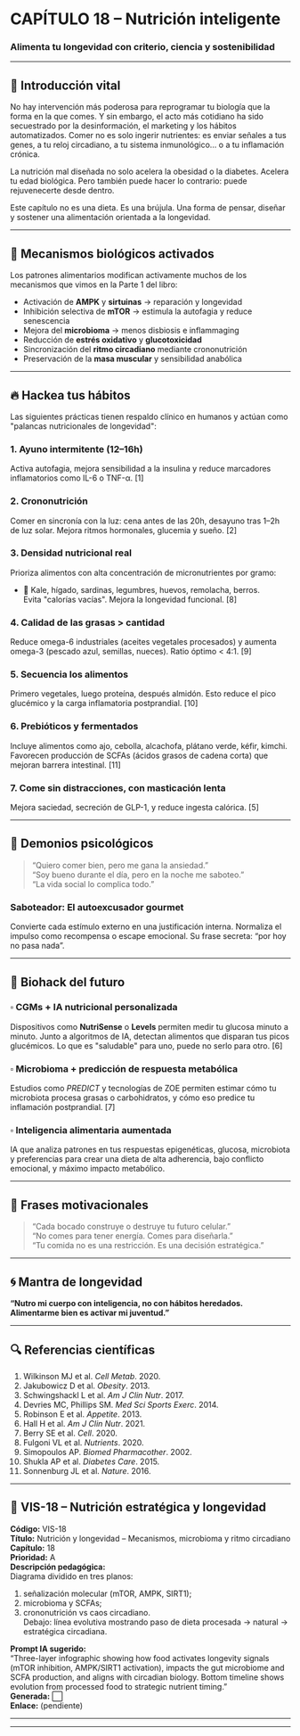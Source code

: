 # CAPÍTULO 18 – Nutrición inteligente  
### Alimenta tu longevidad con criterio, ciencia y sostenibilidad

---

## 🌱 Introducción vital

No hay intervención más poderosa para reprogramar tu biología que la forma en la que comes. Y sin embargo, el acto más cotidiano ha sido secuestrado por la desinformación, el marketing y los hábitos automatizados. Comer no es solo ingerir nutrientes: es enviar señales a tus genes, a tu reloj circadiano, a tu sistema inmunológico… o a tu inflamación crónica.

La nutrición mal diseñada no solo acelera la obesidad o la diabetes. Acelera tu edad biológica. Pero también puede hacer lo contrario: puede rejuvenecerte desde dentro.

Este capítulo no es una dieta. Es una brújula. Una forma de pensar, diseñar y sostener una alimentación orientada a la longevidad.

---

## 🧠 Mecanismos biológicos activados

Los patrones alimentarios modifican activamente muchos de los mecanismos que vimos en la Parte 1 del libro:

- Activación de **AMPK** y **sirtuinas** → reparación y longevidad  
- Inhibición selectiva de **mTOR** → estimula la autofagia y reduce senescencia  
- Mejora del **microbioma** → menos disbiosis e inflammaging  
- Reducción de **estrés oxidativo** y **glucotoxicidad**  
- Sincronización del **ritmo circadiano** mediante crononutrición  
- Preservación de la **masa muscular** y sensibilidad anabólica

---

## 🔥 Hackea tus hábitos

Las siguientes prácticas tienen respaldo clínico en humanos y actúan como "palancas nutricionales de longevidad":

### 1. Ayuno intermitente (12–16h)  
Activa autofagia, mejora sensibilidad a la insulina y reduce marcadores inflamatorios como IL-6 o TNF-α. [1]

### 2. Crononutrición  
Comer en sincronía con la luz: cena antes de las 20h, desayuno tras 1–2h de luz solar. Mejora ritmos hormonales, glucemia y sueño. [2]

### 3. Densidad nutricional real  
Prioriza alimentos con alta concentración de micronutrientes por gramo:  
- 🥬 Kale, hígado, sardinas, legumbres, huevos, remolacha, berros.  
Evita "calorías vacías". Mejora la longevidad funcional. [8]

### 4. Calidad de las grasas > cantidad  
Reduce omega-6 industriales (aceites vegetales procesados) y aumenta omega-3 (pescado azul, semillas, nueces). Ratio óptimo < 4:1. [9]

### 5. Secuencia los alimentos  
Primero vegetales, luego proteína, después almidón. Esto reduce el pico glucémico y la carga inflamatoria postprandial. [10]

### 6. Prebióticos y fermentados  
Incluye alimentos como ajo, cebolla, alcachofa, plátano verde, kéfir, kimchi. Favorecen producción de SCFAs (ácidos grasos de cadena corta) que mejoran barrera intestinal. [11]

### 7. Come sin distracciones, con masticación lenta  
Mejora saciedad, secreción de GLP-1, y reduce ingesta calórica. [5]

---

## 🧠 Demonios psicológicos

> “Quiero comer bien, pero me gana la ansiedad.”  
> “Soy bueno durante el día, pero en la noche me saboteo.”  
> “La vida social lo complica todo.”

### Saboteador: **El autoexcusador gourmet**

Convierte cada estímulo externo en una justificación interna. Normaliza el impulso como recompensa o escape emocional. Su frase secreta: “por hoy no pasa nada”.

---

## 🚀 Biohack del futuro

### ▫️ CGMs + IA nutricional personalizada  
Dispositivos como **NutriSense** o **Levels** permiten medir tu glucosa minuto a minuto. Junto a algoritmos de IA, detectan alimentos que disparan tus picos glucémicos. Lo que es "saludable" para uno, puede no serlo para otro. [6]

### ▫️ Microbioma + predicción de respuesta metabólica  
Estudios como *PREDICT* y tecnologías de ZOE permiten estimar cómo tu microbiota procesa grasas o carbohidratos, y cómo eso predice tu inflamación postprandial. [7]

### ▫️ Inteligencia alimentaria aumentada  
IA que analiza patrones en tus respuestas epigenéticas, glucosa, microbiota y preferencias para crear una dieta de alta adherencia, bajo conflicto emocional, y máximo impacto metabólico.

---

## 💬 Frases motivacionales

> “Cada bocado construye o destruye tu futuro celular.”  
> “No comes para tener energía. Comes para diseñarla.”  
> “Tu comida no es una restricción. Es una decisión estratégica.”

---

## 🌀 Mantra de longevidad

**“Nutro mi cuerpo con inteligencia, no con hábitos heredados. Alimentarme bien es activar mi juventud.”**

---

## 🔍 Referencias científicas

1. Wilkinson MJ et al. *Cell Metab*. 2020.  
2. Jakubowicz D et al. *Obesity*. 2013.  
3. Schwingshackl L et al. *Am J Clin Nutr*. 2017.  
4. Devries MC, Phillips SM. *Med Sci Sports Exerc*. 2014.  
5. Robinson E et al. *Appetite*. 2013.  
6. Hall H et al. *Am J Clin Nutr*. 2021.  
7. Berry SE et al. *Cell*. 2020.  
8. Fulgoni VL et al. *Nutrients*. 2020.  
9. Simopoulos AP. *Biomed Pharmacother*. 2002.  
10. Shukla AP et al. *Diabetes Care*. 2015.  
11. Sonnenburg JL et al. *Nature*. 2016.

---

## 🎨 VIS-18 – Nutrición estratégica y longevidad

**Código:** VIS-18  
**Título:** Nutrición y longevidad – Mecanismos, microbioma y ritmo circadiano  
**Capítulo:** 18  
**Prioridad:** A  
**Descripción pedagógica:**  
Diagrama dividido en tres planos:  
1) señalización molecular (mTOR, AMPK, SIRT1);  
2) microbioma y SCFAs;  
3) crononutrición vs caos circadiano.  
Debajo: línea evolutiva mostrando paso de dieta procesada → natural → estratégica circadiana.

**Prompt IA sugerido:**  
“Three-layer infographic showing how food activates longevity signals (mTOR inhibition, AMPK/SIRT1 activation), impacts the gut microbiome and SCFA production, and aligns with circadian biology. Bottom timeline shows evolution from processed food to strategic nutrient timing.”  
**Generada:** ⬜  
**Enlace:** (pendiente)

---

---
